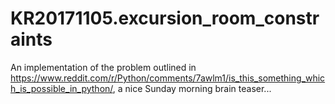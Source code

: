 # KR20171105.excursion_room_constraints

An implementation of the problem outlined in <https://www.reddit.com/r/Python/comments/7awlm1/is_this_something_which_is_possible_in_python/>, a nice Sunday morning brain teaser...
